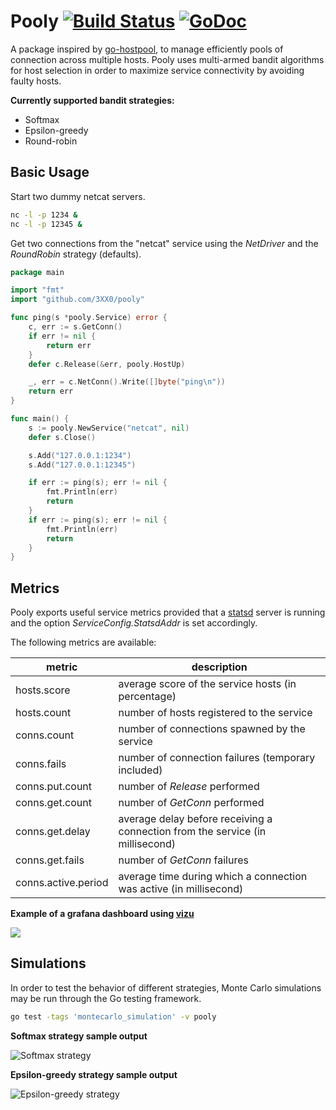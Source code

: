 Pooly [![Build Status](https://travis-ci.org/3XX0/pooly.svg)](https://travis-ci.org/3XX0/pooly) [![GoDoc](https://godoc.org/github.com/3XX0/pooly?status.png)](http://godoc.org/github.com/3XX0/pooly)
=====

A package inspired by [go-hostpool](https://github.com/bitly/go-hostpool), to manage efficiently pools of connection across multiple hosts. Pooly uses multi-armed bandit algorithms for host selection in order to maximize service connectivity by avoiding faulty hosts.

**Currently supported bandit strategies:**
* Softmax
* Epsilon-greedy
* Round-robin


Basic Usage
-----------

Start two dummy netcat servers.
```sh
nc -l -p 1234 &
nc -l -p 12345 &
```

Get two connections from the "netcat" service using the _NetDriver_ and the _RoundRobin_ strategy (defaults).
```go
package main

import "fmt"
import "github.com/3XX0/pooly"

func ping(s *pooly.Service) error {
	c, err := s.GetConn()
	if err != nil {
		return err
	}
	defer c.Release(&err, pooly.HostUp)

	_, err = c.NetConn().Write([]byte("ping\n"))
	return err
}

func main() {
	s := pooly.NewService("netcat", nil)
	defer s.Close()

	s.Add("127.0.0.1:1234")
	s.Add("127.0.0.1:12345")

	if err := ping(s); err != nil {
		fmt.Println(err)
		return
	}
	if err := ping(s); err != nil {
		fmt.Println(err)
		return
	}
}
```

Metrics
-------

Pooly exports useful service metrics provided that a [statsd](https://github.com/bitly/statsdaemon) server is running and the option _ServiceConfig.StatsdAddr_ is set accordingly.

The following metrics are available:

metric              | description
--------------------|------------------------------------
hosts.score         | average score of the service hosts (in percentage)
hosts.count         | number of hosts registered to the service
conns.count         | number of connections spawned by the service
conns.fails         | number of connection failures (temporary included)
conns.put.count     | number of _Release_ performed
conns.get.count     | number of _GetConn_ performed
conns.get.delay     | average delay before receiving a connection from the service (in millisecond)
conns.get.fails     | number of _GetConn_ failures
conns.active.period | average time during which a connection was active (in millisecond)

**Example of a grafana dashboard using [vizu](https://github.com/3XX0/vizu)**

![](https://github.com/3XX0/pooly/raw/master/misc/grafana.png)

Simulations
-----------

In order to test the behavior of different strategies, Monte Carlo simulations may be run through the Go testing framework.

```sh
go test -tags 'montecarlo_simulation' -v pooly
```

**Softmax strategy sample output**

![](https://github.com/3XX0/pooly/raw/master/misc/softmax_test.png "Softmax strategy")

**Epsilon-greedy strategy sample output**

![](https://github.com/3XX0/pooly/raw/master/misc/egreedy_test.png "Epsilon-greedy strategy")
